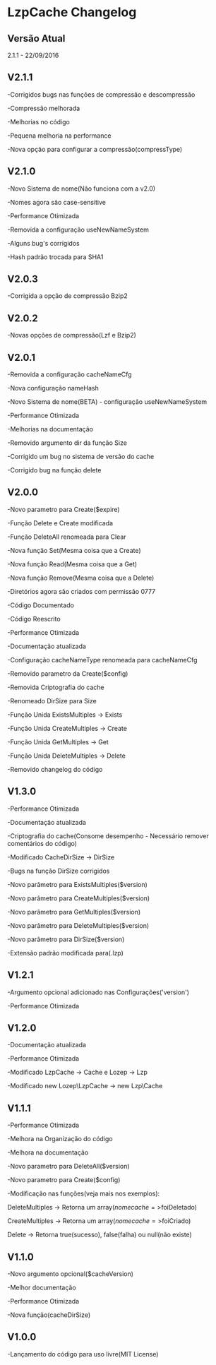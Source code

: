# LzpCache Changelog

## Versão Atual
2.1.1 - 22/09/2016

## V2.1.1
-Corrigidos bugs nas funções de compressão e descompressão

-Compressão melhorada

-Melhorias no código

-Pequena melhoria na performance

-Nova opção para configurar a compressão(compressType)

## V2.1.0
-Novo Sistema de nome(Não funciona com a v2.0)

-Nomes agora são case-sensitive

-Performance Otimizada

-Removida a configuração useNewNameSystem

-Alguns bug's corrigidos

-Hash padrão trocada para SHA1

## V2.0.3
-Corrigida a opção de compressão Bzip2

## V2.0.2
-Novas opções de compressão(Lzf e Bzip2)

## V2.0.1
-Removida a configuração cacheNameCfg

-Nova configuração nameHash

-Novo Sistema de nome(BETA) - configuração useNewNameSystem

-Performance Otimizada

-Melhorias na documentação

-Removido argumento dir da função Size

-Corrigido um bug no sistema de versão do cache

-Corrigido bug na função delete

## V2.0.0
-Novo parametro para Create($expire)

-Função Delete e Create modificada

-Função DeleteAll renomeada para Clear

-Nova função Set(Mesma coisa que a Create)

-Nova função Read(Mesma coisa que a Get)

-Nova função Remove(Mesma coisa que a Delete)

-Diretórios agora são criados com permissão 0777

-Código Documentado

-Código Reescrito

-Performance Otimizada

-Documentação atualizada

-Configuração cacheNameType renomeada para cacheNameCfg

-Removido parametro da Create($config)

-Removida Criptografia do cache

-Renomeado DirSize para Size

-Função Unida ExistsMultiples -> Exists

-Função Unida CreateMultiples -> Create

-Função Unida GetMultiples -> Get

-Função Unida DeleteMultiples -> Delete

-Removido changelog do código

## V1.3.0
-Performance Otimizada

-Documentação atualizada

-Criptografia do cache(Consome desempenho - Necessário remover comentários do código)

-Modificado CacheDirSize -> DirSize

-Bugs na função DirSize corrigidos

-Novo parâmetro para ExistsMultiples($version)

-Novo parâmetro para CreateMultiples($version)

-Novo parâmetro para GetMultiples($version)

-Novo parâmetro para DeleteMultiples($version)

-Novo parâmetro para DirSize($version)

-Extensão padrão modificada para(.lzp)

## V1.2.1
-Argumento opcional adicionado nas Configurações('version')

-Performance Otimizada

## V1.2.0
-Documentação atualizada

-Performance Otimizada

-Modificado LzpCache -> Cache e Lozep -> Lzp

-Modificado new Lozep\LzpCache -> new Lzp\Cache

## V1.1.1
-Performance Otimizada

-Melhora na Organização do código

-Melhora na documentação

-Novo parametro para DeleteAll($version)

-Novo parametro para Create($config)

-Modificação nas funções(veja mais nos exemplos):

DeleteMultiples -> Retorna um array($nomecache=>$foiDeletado)

CreateMultiples -> Retorna um array($nomecache=>$foiCriado)

Delete -> Retorna true(sucesso), false(falha) ou null(não existe)


## V1.1.0
-Novo argumento opcional($cacheVersion)

-Melhor documentação

-Performance Otimizada

-Nova função(cacheDirSize)

## V1.0.0
-Lançamento do código para uso livre(MIT License)
